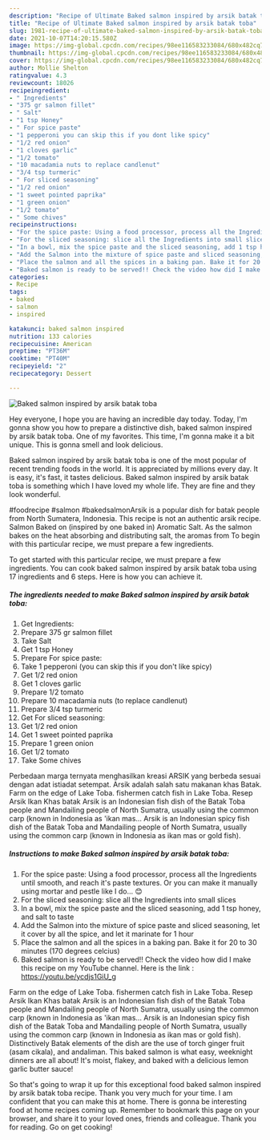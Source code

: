 ```yaml
---
description: "Recipe of Ultimate Baked salmon inspired by arsik batak toba"
title: "Recipe of Ultimate Baked salmon inspired by arsik batak toba"
slug: 1981-recipe-of-ultimate-baked-salmon-inspired-by-arsik-batak-toba
date: 2021-10-07T14:20:15.580Z
image: https://img-global.cpcdn.com/recipes/98ee116583233084/680x482cq70/baked-salmon-inspired-by-arsik-batak-toba-recipe-main-photo.jpg
thumbnail: https://img-global.cpcdn.com/recipes/98ee116583233084/680x482cq70/baked-salmon-inspired-by-arsik-batak-toba-recipe-main-photo.jpg
cover: https://img-global.cpcdn.com/recipes/98ee116583233084/680x482cq70/baked-salmon-inspired-by-arsik-batak-toba-recipe-main-photo.jpg
author: Mollie Shelton
ratingvalue: 4.3
reviewcount: 18026
recipeingredient:
- " Ingredients"
- "375 gr salmon fillet"
- " Salt"
- "1 tsp Honey"
- " For spice paste"
- "1 pepperoni you can skip this if you dont like spicy"
- "1/2 red onion"
- "1 cloves garlic"
- "1/2 tomato"
- "10 macadamia nuts to replace candlenut"
- "3/4 tsp turmeric"
- " For sliced seasoning"
- "1/2 red onion"
- "1 sweet pointed paprika"
- "1 green onion"
- "1/2 tomato"
- " Some chives"
recipeinstructions:
- "For the spice paste: Using a food processor, process all the Ingredients until smooth, and reach it's paste textures. Or you can make it manually using mortar and pestle like I do... 😊"
- "For the sliced seasoning: slice all the Ingredients into small slices"
- "In a bowl, mix the spice paste and the sliced seasoning, add 1 tsp honey, and salt to taste"
- "Add the Salmon into the mixture of spice paste and sliced seasoning, let it cover by all the spice, and let it marinate for 1 hour"
- "Place the salmon and all the spices in a baking pan. Bake it for 20 to 30 minutes (170 degrees celcius)"
- "Baked salmon is ready to be served!! Check the video how did I make this recipe on my YouTube channel. Here is the link : https://youtu.be/ycdjs1GiU_g"
categories:
- Recipe
tags:
- baked
- salmon
- inspired

katakunci: baked salmon inspired 
nutrition: 133 calories
recipecuisine: American
preptime: "PT36M"
cooktime: "PT40M"
recipeyield: "2"
recipecategory: Dessert

---
```



![Baked salmon inspired by arsik batak toba](https://img-global.cpcdn.com/recipes/98ee116583233084/680x482cq70/baked-salmon-inspired-by-arsik-batak-toba-recipe-main-photo.jpg)

Hey everyone, I hope you are having an incredible day today. Today, I'm gonna show you how to prepare a distinctive dish, baked salmon inspired by arsik batak toba. One of my favorites. This time, I'm gonna make it a bit unique. This is gonna smell and look delicious.

Baked salmon inspired by arsik batak toba is one of the most popular of recent trending foods in the world. It is appreciated by millions every day. It is easy, it's fast, it tastes delicious. Baked salmon inspired by arsik batak toba is something which I have loved my whole life. They are fine and they look wonderful.

#foodrecipe #salmon #bakedsalmonArsik is a popular dish for batak people from North Sumatera, Indonesia. This recipe is not an authentic arsik recipe. Salmon Baked on (inspired by one baked in) Aromatic Salt. As the salmon bakes on the heat absorbing and distributing salt, the aromas from To begin with this particular recipe, we must prepare a few ingredients.


To get started with this particular recipe, we must prepare a few ingredients. You can cook baked salmon inspired by arsik batak toba using 17 ingredients and 6 steps. Here is how you can achieve it.

<!--inarticleads1-->

##### The ingredients needed to make Baked salmon inspired by arsik batak toba:

1. Get  Ingredients:
1. Prepare 375 gr salmon fillet
1. Take  Salt
1. Get 1 tsp Honey
1. Prepare  For spice paste:
1. Take 1 pepperoni (you can skip this if you don't like spicy)
1. Get 1/2 red onion
1. Get 1 cloves garlic
1. Prepare 1/2 tomato
1. Prepare 10 macadamia nuts (to replace candlenut)
1. Prepare 3/4 tsp turmeric
1. Get  For sliced seasoning:
1. Get 1/2 red onion
1. Get 1 sweet pointed paprika
1. Prepare 1 green onion
1. Get 1/2 tomato
1. Take  Some chives


Perbedaan marga ternyata menghasilkan kreasi ARSIK yang berbeda sesuai dengan adat istiadat setempat. Arsik adalah salah satu makanan khas Batak. Farm on the edge of Lake Toba. fishermen catch fish in Lake Toba. Resep Arsik Ikan Khas batak Arsik is an Indonesian fish dish of the Batak Toba people and Mandailing people of North Sumatra, usually using the common carp (known in Indonesia as 'ikan mas… Arsik is an Indonesian spicy fish dish of the Batak Toba and Mandailing people of North Sumatra, usually using the common carp (known in Indonesia as ikan mas or gold fish). 

<!--inarticleads2-->

##### Instructions to make Baked salmon inspired by arsik batak toba:

1. For the spice paste: Using a food processor, process all the Ingredients until smooth, and reach it's paste textures. Or you can make it manually using mortar and pestle like I do... 😊
1. For the sliced seasoning: slice all the Ingredients into small slices
1. In a bowl, mix the spice paste and the sliced seasoning, add 1 tsp honey, and salt to taste
1. Add the Salmon into the mixture of spice paste and sliced seasoning, let it cover by all the spice, and let it marinate for 1 hour
1. Place the salmon and all the spices in a baking pan. Bake it for 20 to 30 minutes (170 degrees celcius)
1. Baked salmon is ready to be served!! Check the video how did I make this recipe on my YouTube channel. Here is the link : https://youtu.be/ycdjs1GiU_g


Farm on the edge of Lake Toba. fishermen catch fish in Lake Toba. Resep Arsik Ikan Khas batak Arsik is an Indonesian fish dish of the Batak Toba people and Mandailing people of North Sumatra, usually using the common carp (known in Indonesia as 'ikan mas… Arsik is an Indonesian spicy fish dish of the Batak Toba and Mandailing people of North Sumatra, usually using the common carp (known in Indonesia as ikan mas or gold fish). Distinctively Batak elements of the dish are the use of torch ginger fruit (asam cikala), and andaliman. This baked salmon is what easy, weeknight dinners are all about! It's moist, flakey, and baked with a delicious lemon garlic butter sauce! 

So that's going to wrap it up for this exceptional food baked salmon inspired by arsik batak toba recipe. Thank you very much for your time. I am confident that you can make this at home. There is gonna be interesting food at home recipes coming up. Remember to bookmark this page on your browser, and share it to your loved ones, friends and colleague. Thank you for reading. Go on get cooking!

